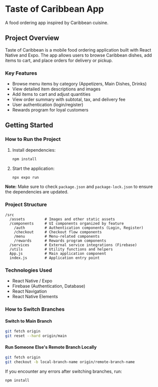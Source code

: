 # Taste of Caribbean App
A food ordering app inspired by Caribbean cuisine.

## Project Overview

Taste of Caribbean is a mobile food ordering application built with React Native and Expo. The app allows users to browse Caribbean dishes, add items to cart, and place orders for delivery or pickup.

### Key Features

- Browse menu items by category (Appetizers, Main Dishes, Drinks)
- View detailed item descriptions and images
- Add items to cart and adjust quantities
- View order summary with subtotal, tax, and delivery fee
- User authentication (login/register)
- Rewards program for loyal customers

## Getting Started

### How to Run the Project

1. Install dependencies:
   ```bash
   npm install
   ```

2. Start the application:
   ```bash
   npx expo run
   ```

**Note:** Make sure to check `package.json` and `package-lock.json` to ensure the dependencies are updated.

### Project Structure

```
/src
  /assets         # Images and other static assets
  /components     # UI components organized by feature
    /auth         # Authentication components (Login, Register)
    /checkout     # Checkout flow components
    /menu         # Menu-related components
    /rewards      # Rewards program components
  /services       # External service integrations (Firebase)
  /utils          # Utility functions and helpers
  App.js          # Main application component
  index.js        # Application entry point
```

### Technologies Used

- React Native / Expo
- Firebase (Authentication, Database)
- React Navigation
- React Native Elements

### How to Switch Branches

#### Switch to Main Branch
```bash
git fetch origin
git reset --hard origin/main
```

#### Run Someone Else's Remote Branch Locally
```bash
git fetch origin
git checkout -b local-branch-name origin/remote-branch-name
```

If you encounter any errors after switching branches, run:
```bash
npm install
```

